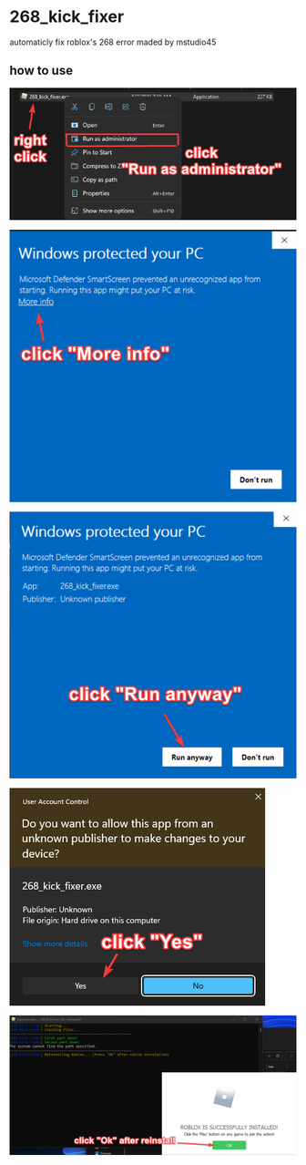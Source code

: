 # 268_kick_fixer
automaticly fix roblox's 268 error
maded by mstudio45

## how to use
![1](https://github.com/rbxlscripts/268_kick_fixer/blob/main/tutorial/1.png?raw=true)

![2](https://github.com/rbxlscripts/268_kick_fixer/blob/main/tutorial/2.png?raw=true)

![3](https://github.com/rbxlscripts/268_kick_fixer/blob/main/tutorial/3.png?raw=true)

![4](https://github.com/rbxlscripts/268_kick_fixer/blob/main/tutorial/4.png?raw=true)

![5](https://github.com/rbxlscripts/268_kick_fixer/blob/main/tutorial/5.png?raw=true)

